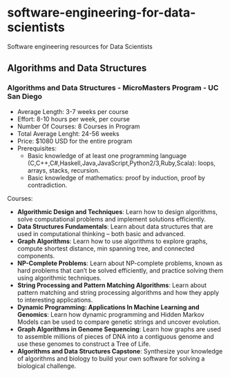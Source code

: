 # software-engineering-for-data-scientists
Software engineering resources for Data Scientists


## Algorithms and Data Structures

### Algorithms and Data Structures - MicroMasters Program - UC San Diego

- Average Length:  3-7 weeks per course
- Effort:  8-10 hours per week, per course
- Number Of Courses:  8 Courses in Program
- Total Average Lenght: 24-56 weeks
- Price: $1080 USD for the entire program
- Prerequisites:
    - Basic knowledge of at least one programming language (C,C++,C#,Haskell,Java,JavaScript,Python2/3,Ruby,Scala): loops,    arrays, stacks, recursion.
    - Basic knowledge of mathematics: proof by induction, proof by contradiction.

Courses:

- **Algorithmic Design and Techniques**: Learn how to design algorithms, solve computational problems and implement solutions efficiently.
- **Data Structures Fundamentals**: Learn about data structures that are used in computational thinking – both basic and advanced.
- **Graph Algorithms**: Learn how to use algorithms to explore graphs, compute shortest distance, min spanning tree, and connected components.
- **NP-Complete Problems**: Learn about NP-complete problems, known as hard problems that can’t be solved efficiently, and practice solving them using algorithmic techniques.
- **String Processing and Pattern Matching Algorithms**: Learn about pattern matching and string processing algorithms and how they apply to interesting applications.
- **Dynamic Programming: Applications In Machine Learning and Genomics**: Learn how dynamic programming and Hidden Markov Models can be used to compare genetic strings and uncover evolution.
- **Graph Algorithms in Genome Sequencing**: Learn how graphs are used to assemble millions of pieces of DNA into a contiguous genome and use these genomes to construct a Tree of Life.
- **Algorithms and Data Structures Capstone**: Synthesize your knowledge of algorithms and biology to build your own software for solving a biological challenge.
